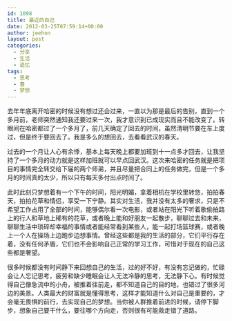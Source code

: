 ```yaml
---
id: 1098
title: 最近的自己
date: 2012-03-25T07:59:14+00:00
author: jeehon
layout: post
categories:
  - 分享
  - 生活
  - 追忆
tags:
  - 思考
  - 春
  - 梦想
---
```

去年年底离开哈密的时候没有想过还会过来，一直以为那是最后的告别，直到一个多月前，老师突然通知我还要过来一次，我才意识到已成现实而且不能改变了。转眼间在哈密都过了一个多月了，前几天确定了回去的时间，虽然清明节要在车上度过，但是终于要回去了。我是多么的想回去，去看看武汉的春天。

过去的一个月让人心有余悸，基本上每天晚上都要加班到十一点多才回去，让我坚持了一个多月的动力就是这样加班就可以早点回武汉。这次来哈密的任务就是把项目的事情完全转交给下届的两个师弟，并且尽量把合同上的任务做完，但是一个多月的时间真的太少，所以只有每天多付出点时间了。

此时此刻只梦想着有一个下午的时间，阳光明媚，拿着相机在学校里转悠，拍拍春天，拍拍花草和情侣，享受一下宁静。其实对生活，我并没有太多的奢求，只是不希望工作占用了全部的时间，能够偶尔看一次电影，或者站在阳光下听着歌偷拍路上的行人和草地上稀有的花草，或者晚上能和好朋友一起散步，聊聊过去和未来，聊聊生活中琐碎却幸福的事情或者能经常看到某些人，能一起打场篮球赛，或者晚上一个人在操场上边跑步边想事情。曾经这些都是我的生活的部分，它们平行存在着，没有任何矛盾，它们也不会影响自己正常的学习工作，可惜对于现在的自己这些都是奢望。<!--more-->

很多时候都没有时间静下来回想自己的生活，过的好不好，有没有忘记做的，忙碌会让人忘记思考，疲劳和缺少睡眠会让人无法冷静的思考，无法静下心。有时候觉得自己像急流中的小舟，被推着往前走，都不知道自己的目的地，也错过了很多河边的美景。人类最大的财富就是懂得思考，这样才能知道什么对自己是重要的，才会毫无畏惧的前行，去实现自己的梦想。当你被人群推着前进的时候，请停下脚步，想象自己要干什么，要往哪个方向走，否则很有可能救走错了道路。